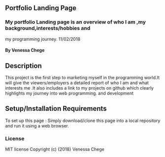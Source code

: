 ## Portfolio Landing Page
### My portfolio Landing page is an overview of who I am ,my background,interests/hobbies and
my programming journey. 11/02/2018
#### By Venessa Chege
## Description
This project is the first step to marketing myself in the programming world.It will give the viewers/employers a detailed 
report of who I am and what interests me .It also includes a link to my projects on github which clearly highlights my journey 
into web programming. and development
## Setup/Installation Requirements
To set up this page :
Simply download/clone this page into a local repository and run it using a web browser.
### License
MIT license
Copyright (c) {2018} Venessa Chege
  
